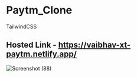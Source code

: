 # Paytm_Clone
TailwindCSS

## Hosted Link - https://vaibhav-xt-paytm.netlify.app/
![Screenshot (88)](https://user-images.githubusercontent.com/90946899/225818618-fd012cec-1682-4981-83f2-3df66ffb49ed.png)
